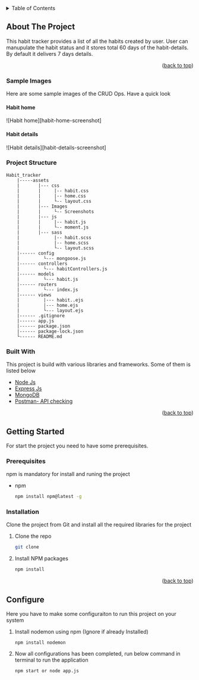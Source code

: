 
<!-- TABLE OF CONTENTS -->
<details>
  <summary>Table of Contents</summary>
  <ol>
    <li>
      <a href="#about-the-project">About The Project</a>
    </li>
    <li>
    <a href="#Sample-images-from-postman">Sample Images</a>
    </li>
    <li><a href="#project-structure">Project Structure</a></li>
    <li><a href="#built-with">Built With</a></li>
    <li>
      <a href="#getting-started">Getting Started</a>
      <ul>
        <li><a href="#prerequisites">Prerequisites</a></li>
        <li><a href="#installation">Installation</a></li>
      </ul>
    </li>
    <li><a href="#configure">Configure</a></li>
    <li><a href="#contact">Contact</a></li>
    <li><a href="#acknowledgments">Acknowledgments</a></li>
  </ol>
</details>



<!-- ABOUT THE PROJECT -->
## About The Project

This habit tracker provides a list of all the habits created by user.
User can manupulate the habit status and it stores total 60 days of the habit-details.
By default it delivers 7 days details.

<p align="right">(<a href="#readme-top">back to top</a>)</p>

### Sample Images
Here are some sample images of the CRUD Ops. Have a quick look

#### Habit home
![Habit home][habit-home-screenshot]

#### Habit details
![Habit details][habit-details-screenshot]

### Project Structure
```
Habit_tracker
    |-----assets
    |       |--- css
    |       |     |-- habit.css
    |       |     |-- home.css
    |       |     └-- layout.css
    |       |--- Images
    |       |     └-- Screenshots     
    |       |--- js
    |       |     |-- habit.js
    |       |     └-- moment.js
    |       |--- sass
    |             |-- habit.scss
    |             |-- home.scss
    |             └-- layout.scss
    |------ config
    |         └--- mongoose.js
    |------ controllers
    |         └--- habitControllers.js
    |------ models
    |         └--- habit.js
    |------ routers
    |         └--- index.js
    |------ views
    |         |--- habit..ejs
    |         |--- home.ejs
    |         └--- layout.ejs
    |------ .gitignore
    |------ app.js
    |------ package.json
    |------ package-lock.json
    └------ README.md
```

### Built With

This project is build with various libraries and frameworks. Some of them is listed below

* [Node Js](https://nodejs.org/en/)
* [Express Js](http://expressjs.com/)
* [MongoDB](https://www.mongodb.com/)
* [Postman- API checking](https://www.postman.com/)

<p align="right">(<a href="#readme-top">back to top</a>)</p>



<!-- GETTING STARTED -->
## Getting Started

For start the project you need to have some prerequisites.

### Prerequisites
npm is mandatory for install and runing the project

* npm
  ```sh
  npm install npm@latest -g
  ```

### Installation

Clone the project from Git and install all the required libraries for the project

1. Clone the repo
   ```sh
   git clone 
   ```
2. Install NPM packages
   ```sh
   npm install
   ```

<p align="right">(<a href="#readme-top">back to top</a>)</p>

## Configure

Here you have to make some configuraiton to run this project on your system

1. Install nodemon using npm (Ignore if already Installed)
    ```
    npm install nodemon
    ```
2. Now all configurations has been completed, run below command in terminal to run the application
    ```
    npm start or node app.js
    ```